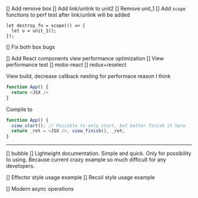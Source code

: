 [] Add remove box
[] Add link/unlink to unit2
[] Remove unit_1
[] Add `scope` functions to perf test after link/unlink will be added

```
let destroy_fn = scope(() => {
  let u = unit_1();
});
```

[] Fix both box bugs

[] Add React components view performance optimization
[] View performance test
    [] mobx-react
    [] redux+reselect

View build, decrease callback nesting for performace reason I think

```javascript
function App() {
  return <JSX />
}
```

Compile to

```javascript
function App() {
  view_start(); // Possible to only start, but better finish it here
  return _ret = <JSX />, view_finish(), _ret;
}
```

---

[] bubble
[] Lightwight documentation. Simple and quick. Only for possibility to using. Because current crazy example so much difficult for any developers.

[] Effector style usage example
[] Recoil style usage example

[] Modern async operations
